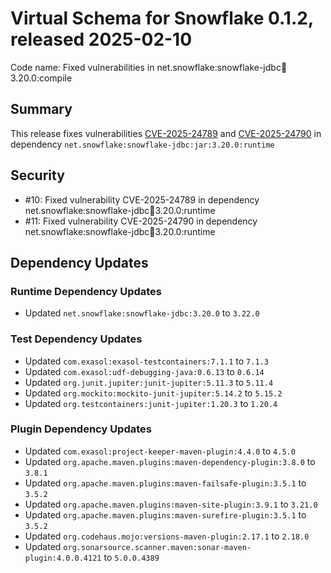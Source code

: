 # Virtual Schema for Snowflake 0.1.2, released 2025-02-10

Code name: Fixed vulnerabilities in net.snowflake:snowflake-jdbc:jar:3.20.0:compile

## Summary

This release fixes vulnerabilities [CVE-2025-24789](https://github.com/advisories/GHSA-7hpq-3g6w-pvhf)
and [CVE-2025-24790](https://github.com/advisories/GHSA-33g6-495w-v8j2) in dependency `net.snowflake:snowflake-jdbc:jar:3.20.0:runtime`

## Security

* #10: Fixed vulnerability CVE-2025-24789 in dependency net.snowflake:snowflake-jdbc:jar:3.20.0:runtime
* #11: Fixed vulnerability CVE-2025-24790 in dependency net.snowflake:snowflake-jdbc:jar:3.20.0:runtime

## Dependency Updates

### Runtime Dependency Updates

* Updated `net.snowflake:snowflake-jdbc:3.20.0` to `3.22.0`

### Test Dependency Updates

* Updated `com.exasol:exasol-testcontainers:7.1.1` to `7.1.3`
* Updated `com.exasol:udf-debugging-java:0.6.13` to `0.6.14`
* Updated `org.junit.jupiter:junit-jupiter:5.11.3` to `5.11.4`
* Updated `org.mockito:mockito-junit-jupiter:5.14.2` to `5.15.2`
* Updated `org.testcontainers:junit-jupiter:1.20.3` to `1.20.4`

### Plugin Dependency Updates

* Updated `com.exasol:project-keeper-maven-plugin:4.4.0` to `4.5.0`
* Updated `org.apache.maven.plugins:maven-dependency-plugin:3.8.0` to `3.8.1`
* Updated `org.apache.maven.plugins:maven-failsafe-plugin:3.5.1` to `3.5.2`
* Updated `org.apache.maven.plugins:maven-site-plugin:3.9.1` to `3.21.0`
* Updated `org.apache.maven.plugins:maven-surefire-plugin:3.5.1` to `3.5.2`
* Updated `org.codehaus.mojo:versions-maven-plugin:2.17.1` to `2.18.0`
* Updated `org.sonarsource.scanner.maven:sonar-maven-plugin:4.0.0.4121` to `5.0.0.4389`
